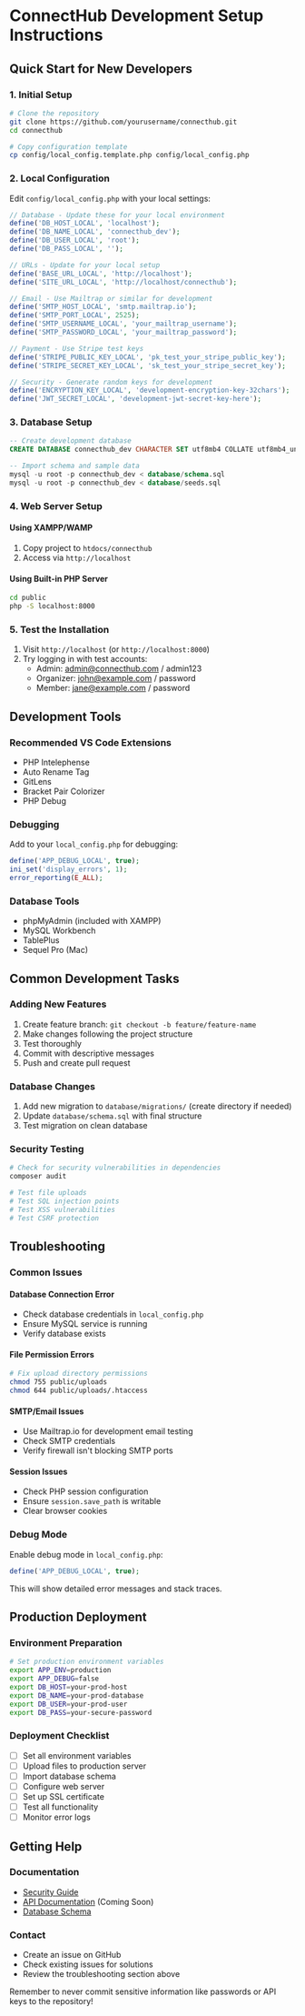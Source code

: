# ConnectHub Development Setup Instructions

## Quick Start for New Developers

### 1. Initial Setup
```bash
# Clone the repository
git clone https://github.com/yourusername/connecthub.git
cd connecthub

# Copy configuration template
cp config/local_config.template.php config/local_config.php
```

### 2. Local Configuration
Edit `config/local_config.php` with your local settings:

```php
// Database - Update these for your local environment
define('DB_HOST_LOCAL', 'localhost');
define('DB_NAME_LOCAL', 'connecthub_dev');
define('DB_USER_LOCAL', 'root');
define('DB_PASS_LOCAL', '');

// URLs - Update for your local setup
define('BASE_URL_LOCAL', 'http://localhost');
define('SITE_URL_LOCAL', 'http://localhost/connecthub');

// Email - Use Mailtrap or similar for development
define('SMTP_HOST_LOCAL', 'smtp.mailtrap.io');
define('SMTP_PORT_LOCAL', 2525);
define('SMTP_USERNAME_LOCAL', 'your_mailtrap_username');
define('SMTP_PASSWORD_LOCAL', 'your_mailtrap_password');

// Payment - Use Stripe test keys
define('STRIPE_PUBLIC_KEY_LOCAL', 'pk_test_your_stripe_public_key');
define('STRIPE_SECRET_KEY_LOCAL', 'sk_test_your_stripe_secret_key');

// Security - Generate random keys for development
define('ENCRYPTION_KEY_LOCAL', 'development-encryption-key-32chars');
define('JWT_SECRET_LOCAL', 'development-jwt-secret-key-here');
```

### 3. Database Setup
```sql
-- Create development database
CREATE DATABASE connecthub_dev CHARACTER SET utf8mb4 COLLATE utf8mb4_unicode_ci;

-- Import schema and sample data
mysql -u root -p connecthub_dev < database/schema.sql
mysql -u root -p connecthub_dev < database/seeds.sql
```

### 4. Web Server Setup

#### Using XAMPP/WAMP
1. Copy project to `htdocs/connecthub`
2. Access via `http://localhost`

#### Using Built-in PHP Server
```bash
cd public
php -S localhost:8000
```

### 5. Test the Installation
1. Visit `http://localhost` (or `http://localhost:8000`)
2. Try logging in with test accounts:
   - Admin: admin@connecthub.com / admin123
   - Organizer: john@example.com / password
   - Member: jane@example.com / password

## Development Tools

### Recommended VS Code Extensions
- PHP Intelephense
- Auto Rename Tag
- GitLens
- Bracket Pair Colorizer
- PHP Debug

### Debugging
Add to your `local_config.php` for debugging:
```php
define('APP_DEBUG_LOCAL', true);
ini_set('display_errors', 1);
error_reporting(E_ALL);
```

### Database Tools
- phpMyAdmin (included with XAMPP)
- MySQL Workbench
- TablePlus
- Sequel Pro (Mac)

## Common Development Tasks

### Adding New Features
1. Create feature branch: `git checkout -b feature/feature-name`
2. Make changes following the project structure
3. Test thoroughly
4. Commit with descriptive messages
5. Push and create pull request

### Database Changes
1. Add new migration to `database/migrations/` (create directory if needed)
2. Update `database/schema.sql` with final structure
3. Test migration on clean database

### Security Testing
```bash
# Check for security vulnerabilities in dependencies
composer audit

# Test file uploads
# Test SQL injection points
# Test XSS vulnerabilities
# Test CSRF protection
```

## Troubleshooting

### Common Issues

#### Database Connection Error
- Check database credentials in `local_config.php`
- Ensure MySQL service is running
- Verify database exists

#### File Permission Errors
```bash
# Fix upload directory permissions
chmod 755 public/uploads
chmod 644 public/uploads/.htaccess
```

#### SMTP/Email Issues
- Use Mailtrap.io for development email testing
- Check SMTP credentials
- Verify firewall isn't blocking SMTP ports

#### Session Issues
- Check PHP session configuration
- Ensure `session.save_path` is writable
- Clear browser cookies

### Debug Mode
Enable debug mode in `local_config.php`:
```php
define('APP_DEBUG_LOCAL', true);
```

This will show detailed error messages and stack traces.

## Production Deployment

### Environment Preparation
```bash
# Set production environment variables
export APP_ENV=production
export APP_DEBUG=false
export DB_HOST=your-prod-host
export DB_NAME=your-prod-database
export DB_USER=your-prod-user
export DB_PASS=your-secure-password
```

### Deployment Checklist
- [ ] Set all environment variables
- [ ] Upload files to production server
- [ ] Import database schema
- [ ] Configure web server
- [ ] Set up SSL certificate
- [ ] Test all functionality
- [ ] Monitor error logs

## Getting Help

### Documentation
- [Security Guide](SECURITY.md)
- [API Documentation](API.md) (Coming Soon)
- [Database Schema](../database/README.md)

### Contact
- Create an issue on GitHub
- Check existing issues for solutions
- Review the troubleshooting section above

Remember to never commit sensitive information like passwords or API keys to the repository!
